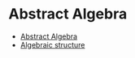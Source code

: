 # Abstract Algebra


- [Abstract Algebra](./1-abstract-algebra.md)
- [Algebraic structure](./2-algebraic-structure.md)
